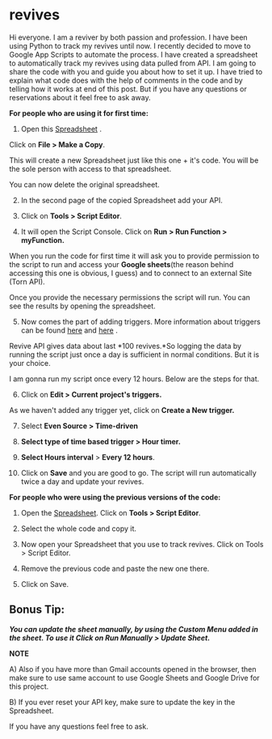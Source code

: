 # revives
Hi everyone. I am a reviver by both  passion and profession. I have been using Python to track my revives until now. I recently decided to move to Google App Scripts to automate the process. I have created a spreadsheet to automatically track my revives using data pulled from API.  I am going to share the code with you and guide you about how to set it up. I have tried to explain what code does with the help of comments in the code and by telling how it works at end of this post. But if you have any questions or reservations about it feel free to ask away.

**For people who are using it for first time:**

1) Open this [Spreadsheet](https://docs.google.com/spreadsheets/d/10UHLfoAkirrP8JWpc1djQYYx-rj21dIsj9ymusSZOLM/edit?usp=drivesdk) .

Click on **File  > Make a Copy**.

This will create a new Spreadsheet just like this one + it's code. You will be the sole person with access to that spreadsheet. 

You can now delete the original spreadsheet. 

2) In the second page of the copied Spreadsheet add your API.

3) Click on **Tools > Script Editor**.

4) It will open the Script Console. Click on **Run > Run Function > myFunction.**

When you run the code for first time it will ask you to provide permission to the script to run and access your **Google sheets**(the reason behind accessing this one is obvious, I guess) and to connect to an external Site (Torn API).

Once you provide the necessary permissions the script will run. You can see the results by opening the spreadsheet.

5) Now comes the part of adding triggers. More information about triggers can be found [here](https://developers.google.com/apps-script/guides/triggers) and [here](https://developers.google.com/apps-script/guides/triggers/installable) .

 Revive API gives data about last *100 revives.*So logging the data by running the script just once a day is sufficient in normal conditions. But it is your choice. 

I am gonna run my script once every 12 hours. Below are the steps for that.

6) Click on **Edit > Current project's triggers.**

As we haven't added any trigger yet, click on **Create a New trigger.**

7) Select **Even Source > Time-driven**

8) **Select type of time based trigger > Hour timer.**

9) **Select Hours interval** > **Every 12 hours**.

10) Click on **Save** and you are good to go. The script will run automatically twice a day and update your revives.

**For people who were using the previous versions of the code:**

1) Open the [Spreadsheet](https://docs.google.com/spreadsheets/d/10UHLfoAkirrP8JWpc1djQYYx-rj21dIsj9ymusSZOLM/edit?usp=drivesdk).  Click on **Tools > Script Editor**.

2) Select the whole code and copy it.

3) Now open your Spreadsheet that you use to track revives. Click on Tools > Script Editor.

4) Remove the previous code and paste the new one there.

5) Click on Save.


## Bonus Tip:
***You can update the sheet manually, by using the Custom Menu added in the sheet. To use it Click on Run Manually > Update Sheet.***



**NOTE**

A) Also if you have more than Gmail accounts opened in the browser, then make sure to use same account to use Google Sheets and Google Drive for this project.

B) If you ever reset your API key, make sure to update the key in the Spreadsheet.

If you have any questions feel free to ask.

